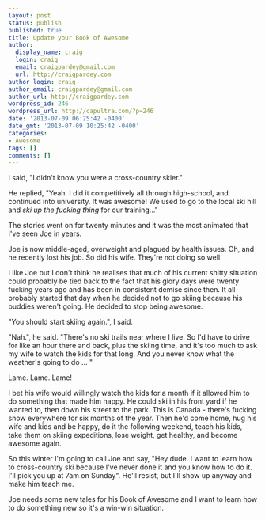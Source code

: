 ```yaml
---
layout: post
status: publish
published: true
title: Update your Book of Awesome
author:
  display_name: craig
  login: craig
  email: craigpardey@gmail.com
  url: http://craigpardey.com
author_login: craig
author_email: craigpardey@gmail.com
author_url: http://craigpardey.com
wordpress_id: 246
wordpress_url: http://capultra.com/?p=246
date: '2013-07-09 06:25:42 -0400'
date_gmt: '2013-07-09 10:25:42 -0400'
categories:
- Awesome
tags: []
comments: []
---
```


I said, "I didn't know you were a cross-country skier."

He replied, "Yeah. I did it competitively all through high-school, and
continued into university. It was awesome! We used to go to the local ski hill
and _ski up the fucking thing_ for our training..."

The stories went on for twenty minutes and it was the most animated that I've
seen Joe in years.

Joe is now middle-aged, overweight and plagued by health issues. Oh, and he
recently lost his job. So did his wife. They're not doing so well.

I like Joe but I don't think he realises that much of his current shitty
situation could probably be tied back to the fact that his glory days were
twenty fucking years ago and has been in consistent demise since then. It all
probably started that day when he decided not to go skiing because his buddies
weren't going. He decided to stop being awesome.

"You should start skiing again.", I said.

"Nah.", he said. "There's no ski trails near where I live. So I'd have to
drive for like an hour there and back, plus the skiing time, and it's too much
to ask my wife to watch the kids for that long. And you never know what the
weather's going to do ... "

Lame. Lame. Lame!

I bet his wife would willingly watch the kids for a month if it allowed him to
do something that made him happy. He could ski in his front yard if he wanted
to, then down his street to the park. This is Canada - there's fucking snow
everywhere for six months of the year. Then he'd come home, hug his wife and
kids and be happy, do it the following weekend, teach his kids, take them on
skiing expeditions, lose weight, get healthy, and become awesome again.

So this winter I'm going to call Joe and say, "Hey dude. I want to learn how
to cross-country ski because I've never done it and you know how to do it.
I'll pick you up at 7am on Sunday". He'll resist, but I'll show up anyway and
make him teach me.

Joe needs some new tales for his Book of Awesome and I want to learn how to do
something new so it's a win-win situation.

